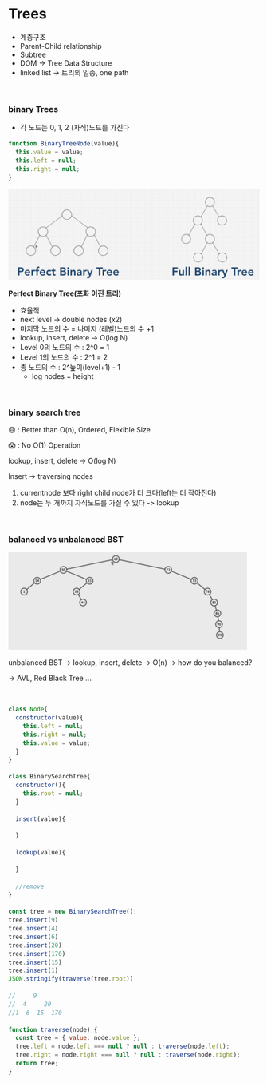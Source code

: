 # Trees

- 계층구조
- Parent-Child relationship
- Subtree
- DOM -> Tree Data Structure
- linked list -> 트리의 일종, one path

<br/>

### binary Trees

- 각 노드는 0, 1, 2 (자식)노드를 가진다

```javascript
function BinaryTreeNode(value){
  this.value = value;
  this.left = null;
  this.right = null;
}
```

<img src="image/image-20220213191459188.png" alt="image-20220213191459188" style="zoom:50%;" />

**Perfect Binary Tree(포화 이진 트리)**

- 효율적
- next level -> double nodes (x2)
- 마지막 노드의 수 = 나머지 (레벨)노드의 수 +1
- lookup, insert, delete -> O(log N)
- Level 0의 노드의 수 : 2^0 = 1
- Level 1의 노드의 수 : 2^1 = 2
- 총 노드의 수 : 2^높이(level+1) - 1
  - log nodes = height

<br/>

### binary search tree

😃 : Better than O(n), Ordered, Flexible Size

😱 : No O(1) Operation 

lookup, insert, delete -> O(log N)

Insert -> traversing nodes

1. currentnode 보다 right child node가 더 크다(left는 더 작아진다)
2. node는 두 개까지 자식노드를 가질 수 있다 -> lookup

<br/>

### balanced vs unbalanced BST

<img src="image/image-20220213213404803.png" alt="image-20220213213404803" style="zoom:50%;" />

unbalanced BST -> lookup, insert, delete -> O(n) -> how do you balanced?

-> AVL, Red Black Tree ...

<br/>

```javascript
class Node{
  constructor(value){
    this.left = null;
    this.right = null;
    this.value = value;
  }
}

class BinarySearchTree{
  constructor(){
    this.root = null;
  }
  
  insert(value){
  
  }
  
  lookup(value){
    
  }
  
  //remove
}

const tree = new BinarySearchTree();
tree.insert(9)
tree.insert(4)
tree.insert(6)
tree.insert(20)
tree.insert(170)
tree.insert(15)
tree.insert(1)
JSON.stringify(traverse(tree.root))

//     9
//  4     20
//1  6  15  170

function traverse(node) {
  const tree = { value: node.value };
  tree.left = node.left === null ? null : traverse(node.left);
  tree.right = node.right === null ? null : traverse(node.right);
  return tree;
}
```

